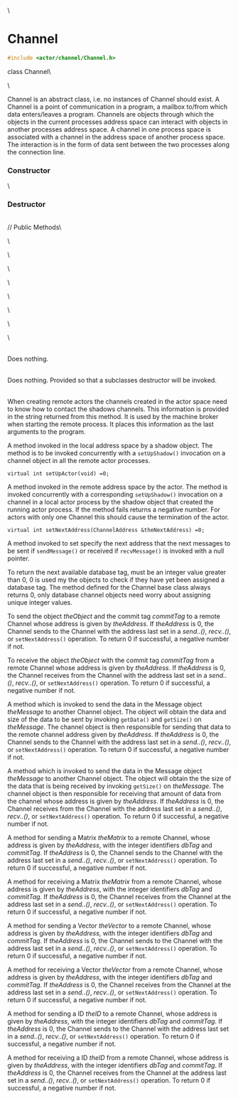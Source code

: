 \
# Channel 

```cpp
#include <actor/channel/Channel.h>
```

class Channel\

\

Channel is an abstract class, i.e. no instances of Channel should exist.
A Channel is a point of communication in a program, a mailbox to/from
which data enters/leaves a program. Channels are objects through which
the objects in the current processes address space can interact with
objects in another processes address space. A channel in one process
space is associated with a channel in the address space of another
process space. The interaction is in the form of data sent between the
two processes along the connection line.
### Constructor

\
### Destructor

\
// Public Methods\

\

\

\

\

\

\

\

\

\
Does nothing.

\
Does nothing. Provided so that a subclasses destructor will be invoked.

\
When creating remote actors the channels created in the actor space need
to know how to contact the shadows channels. This information is
provided in the string returned from this method. It is used by the
machine broker when starting the remote process. It places this
information as the last arguments to the program.

A method invoked in the local address space by a shadow object. The
method is to be invoked concurrently with a `setUpShadow()` invocation
on a channel object in all the remote actor processes.

```{.cpp}
virtual int setUpActor(void) =0;
```

A method invoked in the remote address space by the actor. The method is
invoked concurrently with a corresponding `setUpShadow()` invocation on
a channel in a local actor process by the shadow object that created the
running actor process. If the method fails returns a negative number.
For actors with only one Channel this should cause the termination of
the actor.

```{.cpp}
virtual int setNextAddress(ChannelAddress &theNextAddress) =0;
```

A method invoked to set specify the next address that the next messages
to be sent if `sendMessage()` or received if `recvMessage()` is invoked
with a null pointer.

To return the next available database tag, must be an integer value
greater than $0$, $0$ is used my the objects to check if they have yet
been assigned a database tag. The method defined for the Channel base
class always returns $0$, only database channel objects need worry about
assigning unique integer values.

To send the object *theObject* and the commit tag *commitTag* to a
remote Channel whose address is given by *theAddress*. If *theAddress*
is $0$, the Channel sends to the Channel with the address last set in a
*send..()*, *recv..()*, or `setNextAddress()` operation. To return $0$
if successful, a negative number if not.

To receive the object *theObject* with the commit tag *commitTag* from a
remote Channel whose address is given by *theAddress*. If *theAddress*
is $0$, the Channel receives from the Channel with the address last set
in a *send..()*, *recv..()*, or `setNextAddress()` operation. To return
$0$ if successful, a negative number if not.

A method which is invoked to send the data in the Message object
*theMessage* to another Channel object. The object will obtain the data
and size of the data to be sent by invoking `getData()` and `getSize()`
on *theMessage*. The channel object is then responsible for sending that
data to the remote channel address given by *theAddress*. If
*theAddress* is $0$, the Channel sends to the Channel with the address
last set in a *send..()*, *recv..()*, or `setNextAddress()` operation.
To return $0$ if successful, a negative number if not.

A method which is invoked to send the data in the Message object
*theMessage* to another Channel object. The object will obtain the the
size of the data that is being received by invoking `getSize()` on
*theMessage*. The channel object is then responsible for receiving that
amount of data from the channel whose address is given by *theAddress*.
If *theAddress* is $0$, the Channel receives from the Channel with the
address last set in a *send..()*, *recv..()*, or `setNextAddress()`
operation. To return $0$ if successful, a negative number if not.

A method for sending a Matrix *theMatrix* to a remote Channel, whose
address is given by *theAddress*, with the integer identifiers *dbTag*
and *commitTag*. If *theAddress* is $0$, the Channel sends to the
Channel with the address last set in a *send..()*, *recv..()*, or
`setNextAddress()` operation. To return $0$ if successful, a negative
number if not.

A method for receiving a Matrix *theMatrix* from a remote Channel, whose
address is given by *theAddress*, with the integer identifiers *dbTag*
and *commitTag*. If *theAddress* is $0$, the Channel receives from the
Channel at the address last set in a *send..()*, *recv..()*, or
`setNextAddress()` operation. To return $0$ if successful, a negative
number if not.

A method for sending a Vector *theVector* to a remote Channel, whose
address is given by *theAddress*, with the integer identifiers *dbTag*
and *commitTag*. If *theAddress* is $0$, the Channel sends to the
Channel with the address last set in a *send..()*, *recv..()*, or
`setNextAddress()` operation. To return $0$ if successful, a negative
number if not.

A method for receiving a Vector *theVector* from a remote Channel, whose
address is given by *theAddress*, with the integer identifiers *dbTag*
and *commitTag*. If *theAddress* is $0$, the Channel receives from the
Channel at the address last set in a *send..()*, *recv..()*, or
`setNextAddress()` operation. To return $0$ if successful, a negative
number if not.

A method for sending a ID *theID* to a remote Channel, whose address is
given by *theAddress*, with the integer identifiers *dbTag* and
*commitTag*. If *theAddress* is $0$, the Channel sends to the Channel
with the address last set in a *send..()*, *recv..()*, or
`setNextAddress()` operation. To return $0$ if successful, a negative
number if not.

A method for receiving a ID *theID* from a remote Channel, whose address
is given by *theAddress*, with the integer identifiers *dbTag* and
*commitTag*. If *theAddress* is $0$, the Channel receives from the
Channel at the address last set in a *send..()*, *recv..()*, or
`setNextAddress()` operation. To return $0$ if successful, a negative
number if not.
